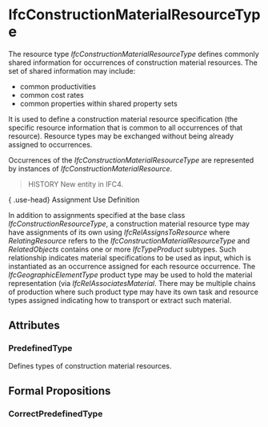 # IfcConstructionMaterialResourceType

The resource type _IfcConstructionMaterialResourceType_ defines commonly shared information for occurrences of construction material resources. The set of shared information may include:

* common productivities
* common cost rates
* common properties within shared property sets

It is used to define a construction material resource specification (the specific resource information that is common to all occurrences of that resource). Resource types may be exchanged without being already assigned to occurrences.

Occurrences of the _IfcConstructionMaterialResourceType_ are represented by instances of _IfcConstructionMaterialResource_.

> HISTORY  New entity in IFC4.

{ .use-head}
Assignment Use Definition

In addition to assignments specified at the base class _IfcConstructionResourceType_, a construction material resource type may have assignments of its own using _IfcRelAssignsToResource_ where _RelatingResource_ refers to the _IfcConstructionMaterialResourceType_ and _RelatedObjects_ contains one or more _IfcTypeProduct_ subtypes. Such relationship indicates material specifications to be used as input, which is instantiated as an occurrence assigned for each resource occurrence. The _IfcGeographicElementType_ product type may be used to hold the material representation (via _IfcRelAssociatesMaterial_. There may be multiple chains of production where such product type may have its own task and resource types assigned indicating how to transport or extract such material.

## Attributes

### PredefinedType
Defines types of construction material resources.

## Formal Propositions

### CorrectPredefinedType

